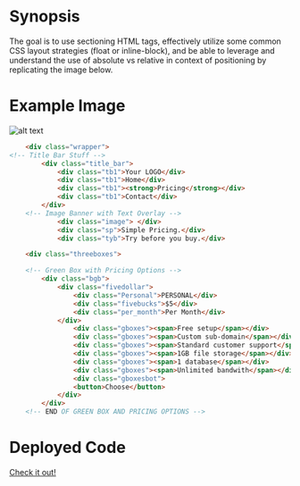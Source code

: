 # Synopsis
The goal is to use sectioning HTML tags, effectively utilize some common CSS layout strategies (float or inline-block), and be able to leverage and understand the use of absolute vs relative in context of positioning by replicating the image below.

# Example Image
![alt text](http://jsilvajs.github.io/full_static_page/)

``` HTML
	<div class="wrapper">
<!-- Title Bar Stuff -->
		<div class="title_bar">
			<div class="tb1">Your LOGO</div>
			<div class="tb1">Home</div> 
			<div class="tb1"><strong>Pricing</strong></div>
			<div class="tb1">Contact</div>  
		</div>
	<!-- Image Banner with Text Overlay -->
			<div class="image">	</div>
			<div class="sp">Simple Pricing.</div>
			<div class="tyb">Try before you buy.</div>

	<div class="threeboxes">

	<!-- Green Box with Pricing Options -->
		<div class="bgb">
			<div class="fivedollar">
				<div class="Personal">PERSONAL</div>
				<div class="fivebucks">$5</div>
				<div class="per_month">Per Month</div>
			</div>
				<div class="gboxes"><span>Free setup</span></div>
				<div class="gboxes"><span>Custom sub-domain</span></div>
				<div class="gboxes"><span>Standard customer support</span></div>
				<div class="gboxes"><span>1GB file storage</span></div>
				<div class="gboxes"><span>1 database</span></div>
				<div class="gboxes"><span>Unlimited bandwith</span></div>
				<div class="gboxesbot">
				<button>Choose</button>
			</div>
		</div>
	<!-- END OF GREEN BOX AND PRICING OPTIONS -->
```
# Deployed Code
[Check it out!](http://jsilvajs.github.io/full_static_page/)
